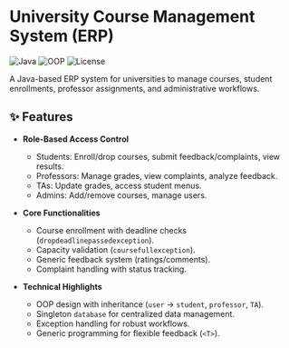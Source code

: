 # University Course Management System (ERP)

![Java](https://img.shields.io/badge/Java-17-blue)
![OOP](https://img.shields.io/badge/OOP-Design-success)
![License](https://img.shields.io/badge/License-MIT-green)

A Java-based ERP system for universities to manage courses, student enrollments, professor assignments, and administrative workflows.

## ✨ Features
- **Role-Based Access Control**  
  - Students: Enroll/drop courses, submit feedback/complaints, view results.  
  - Professors: Manage grades, view complaints, analyze feedback.  
  - TAs: Update grades, access student menus.  
  - Admins: Add/remove courses, manage users.  

- **Core Functionalities**  
  - Course enrollment with deadline checks (`dropdeadlinepassedexception`).  
  - Capacity validation (`coursefullexception`).  
  - Generic feedback system (ratings/comments).  
  - Complaint handling with status tracking.  

- **Technical Highlights**  
  - OOP design with inheritance (`user` → `student`, `professor`, `TA`).  
  - Singleton `database` for centralized data management.  
  - Exception handling for robust workflows.  
  - Generic programming for flexible feedback (`<T>`).  
